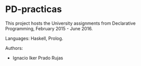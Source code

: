 # PD-practicas

This project hosts the University assignments from Declarative Programming, February 2015 - June 2016.

Languages: Haskell, Prolog.

Authors:
  - Ignacio Iker Prado Rujas
